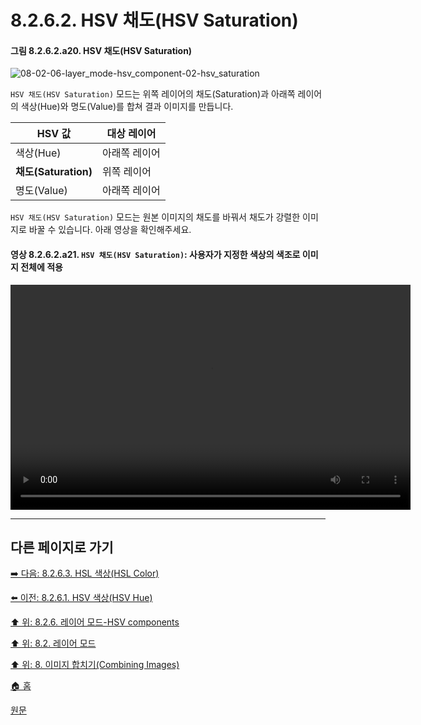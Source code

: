 # 8.2.6.2. HSV 채도(HSV Saturation)
#### 그림 8.2.6.2.a20. HSV 채도(HSV Saturation)
![08-02-06-layer_mode-hsv_component-02-hsv_saturation](https://github.com/wonder13662/gimp/assets/15767104/c8e20a44-4b38-496f-aa21-f9d8920555b2)

`HSV 채도(HSV Saturation)` 모드는 위쪽 레이어의 채도(Saturation)과 아래쪽 레이어의 색상(Hue)와 명도(Value)를 합쳐 결과 이미지를 만듭니다.

|HSV 값|대상 레이어|
|---|---|
|색상(Hue)|아래쪽 레이어|
|**채도(Saturation)**|위쪽 레이어|
|명도(Value)|아래쪽 레이어|

`HSV 채도(HSV Saturation)` 모드는 원본 이미지의 채도를 바꿔서 채도가 강렬한 이미지로 바꿀 수 있습니다. 아래 영상을 확인해주세요.

#### 영상 8.2.6.2.a21. `HSV 채도(HSV Saturation)`: 사용자가 지정한 색상의 색조로 이미지 전체에 적용
<video controls="controls" width="640" height="360" src="https://github.com/wonder13662/gimp/assets/15767104/139b27e7-95a1-493e-a1ed-5544173f136c"></video>

***

## 다른 페이지로 가기

[➡️ 다음: 8.2.6.3. HSL 색상(HSL Color)](./08-02-06-03-hsl_color.md)

[⬅️ 이전: 8.2.6.1. HSV 색상(HSV Hue)](./08-02-06-01-hsv_hue.md)

[⬆️ 위: 8.2.6. 레이어 모드-HSV components](./08-02-06-00-hsv-components-layer-modes.md)

[⬆️ 위: 8.2. 레이어 모드](./08-02-00-layer-modes.md)

[⬆️ 위: 8. 이미지 합치기(Combining Images)](./08-00-combining-images.md)

[🏠 홈](./00-home.md)

[원문](https://docs.gimp.org/2.10/ko/layer-mode-group-hsv.html#layer-mode-hsv-saturation)
